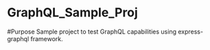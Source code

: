 # GraphQL_Sample_Proj

#Purpose
Sample project to test GraphQL capabilities using express-graphql framework.
